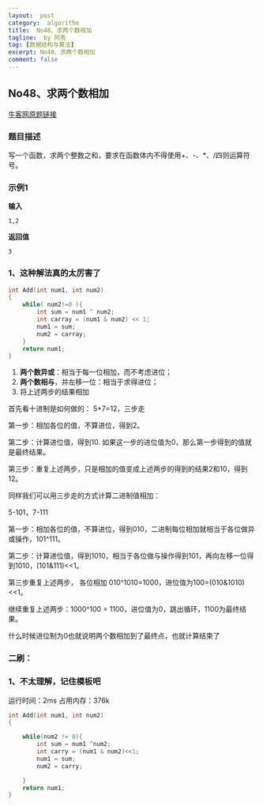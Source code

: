 ```yaml
---
layout:  post
category:  algorithm
title:  No48、求两个数相加
tagline:  by 阿秀
tag: [数据结构与算法]
excerpt: No48、求两个数相加
comment: false
---
```



## **No48、求两个数相加**

<font style="font-weight:normal; color:#4169E1;text-decoration:underline;" target="_blank">[牛客网原题链接](https://www.nowcoder.com/practice/59ac416b4b944300b617d4f7f111b215?tpId=13&&tqId=11201&rp=1&ru=/ta/coding-interviews&qru=/ta/coding-interviews/question-ranking)</font>

### **题目描述**

写一个函数，求两个整数之和，要求在函数体内不得使用+、-、*、\/四则运算符号。

### **示例1**

**输入**

~~~
1,2
~~~
**返回值**

~~~
3
~~~

### **1、这种解法真的太厉害了**

~~~cpp
int Add(int num1, int num2)
{
    while( num2!=0 ){
        int sum = num1 ^ num2;
        int carray = (num1 & num2) << 1;
        num1 = sum;
        num2 = carray;
    } 
    return num1;
}
~~~

1. **两个数异或**：相当于每一位相加，而不考虑进位；
2. **两个数相与**，并左移一位：相当于求得进位；
3. 将上述两步的结果相加



首先看十进制是如何做的： 5+7=12，三步走 

第一步：相加各位的值，不算进位，得到2。

 第二步：计算进位值，得到10. 如果这一步的进位值为0，那么第一步得到的值就是最终结果。  

第三步：重复上述两步，只是相加的值变成上述两步的得到的结果2和10，得到12。 



 同样我们可以用三步走的方式计算二进制值相加：

5-101，7-111

 第一步：相加各位的值，不算进位，得到010，二进制每位相加就相当于各位做异或操作，101^111。 

 第二步：计算进位值，得到1010，相当于各位做与操作得到101，再向左移一位得到1010，(101&111)<<1。  

第三步重复上述两步， 各位相加 010^1010=1000，进位值为100=(010&1010)<<1。      

继续重复上述两步：1000^100 = 1100，进位值为0，跳出循环，1100为最终结果。   



什么时候进位制为0也就说明两个数相加到了最终点，也就计算结束了



### **二刷：**

### **1、不太理解，记住模板吧**

运行时间：2ms  占用内存：376k

~~~cpp
int Add(int num1, int num2)
{

    while(num2 != 0){
        int sum = num1 ^num2;
        int carry = (num1 & num2)<<1;
        num1 = sum;
        num2 = carry;

    }
    return num1;
}
~~~


<p id = "求两个数相加"></p>

